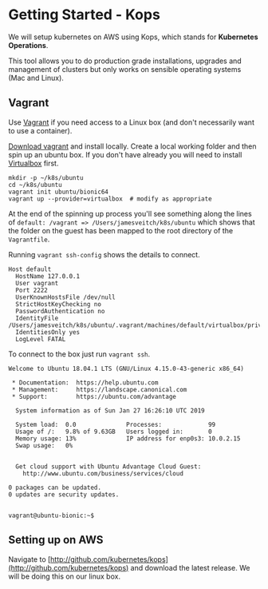 # Getting Started - Kops

We will setup kubernetes on AWS using Kops, which stands for **Kubernetes Operations**.

This tool allows you to do production grade installations, upgrades and management of clusters but only works on sensible operating systems \(Mac and Linux\).

## Vagrant

Use [Vagrant](https://www.vagrantup.com) if you need access to a Linux box \(and don't necessarily want to use a container\).

[Download vagrant](https://www.vagrantup.com/downloads.html) and install locally. Create a local working folder and then spin up an ubuntu box. If you don't have already you will need to install [Virtualbox](https://www.virtualbox.org) first.

```
mkdir -p ~/k8s/ubuntu
cd ~/k8s/ubuntu
vagrant init ubuntu/bionic64
vagrant up --provider=virtualbox  # modify as appropriate
```

At the end of the spinning up process you'll see something along the lines of `default: /vagrant => /Users/jamesveitch/k8s/ubuntu` which shows that the folder on the guest has been mapped to the root directory of the `Vagrantfile`.

Running `vagrant ssh-config` shows the details to connect.

```
Host default
  HostName 127.0.0.1
  User vagrant
  Port 2222
  UserKnownHostsFile /dev/null
  StrictHostKeyChecking no
  PasswordAuthentication no
  IdentityFile /Users/jamesveitch/k8s/ubuntu/.vagrant/machines/default/virtualbox/private_key
  IdentitiesOnly yes
  LogLevel FATAL
```

To connect to the box just run `vagrant ssh`.

```
Welcome to Ubuntu 18.04.1 LTS (GNU/Linux 4.15.0-43-generic x86_64)

 * Documentation:  https://help.ubuntu.com
 * Management:     https://landscape.canonical.com
 * Support:        https://ubuntu.com/advantage

  System information as of Sun Jan 27 16:26:10 UTC 2019

  System load:  0.0              Processes:             99
  Usage of /:   9.8% of 9.63GB   Users logged in:       0
  Memory usage: 13%              IP address for enp0s3: 10.0.2.15
  Swap usage:   0%


  Get cloud support with Ubuntu Advantage Cloud Guest:
    http://www.ubuntu.com/business/services/cloud

0 packages can be updated.
0 updates are security updates.


vagrant@ubuntu-bionic:~$
```

## Setting up on AWS

Navigate to [http://github.com/kubernetes/kops](http://github.com/kubernetes/kops) and download the latest release. We will be doing this on our linux box.

